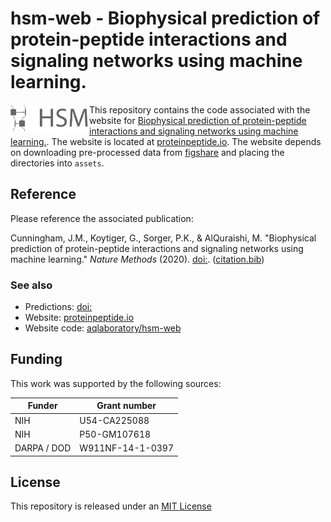 # hsm-web - Biophysical prediction of protein-peptide interactions and signaling networks using machine learning.  


<img align="left" src="assets/branding/symbol_name.png" style="width: 25%; height: 25%"/> 

This repository contains the code associated with the website for [Biophysical prediction of protein-peptide interactions and signaling networks using machine learning.](). The website is located at [proteinpeptide.io](proteinpeptide.io). The website depends on downloading pre-processed data from [figshare]() and placing the directories into `assets`.


## Reference
Please reference the associated publication:

Cunningham, J.M., Koytiger, G., Sorger, P.K., & AlQuraishi, M. "Biophysical prediction of protein-peptide interactions and signaling networks using machine learning." *Nature Methods* (2020). [doi:](https://doi.org/). ([citation.bib](https://raw.githubusercontent.com/aqlaboratory/hsm/misc/citation.bib))

### See also
- Predictions: [doi:](figshare.com/)
- Website: [proteinpeptide.io](proteinpeptide.io) 
- Website code: [aqlaboratory/hsm-web](https://github.com/aqlaboratory/hsm-web) 

## Funding

This work was supported by the following sources:

| **Funder** | **Grant number** |
| ---------- | ---------------- |
| NIH | U54-CA225088 |
| NIH | P50-GM107618 |
| DARPA / DOD | W911NF-14-1-0397 |

## License
This repository is released under an [MIT License](LICENSE)
